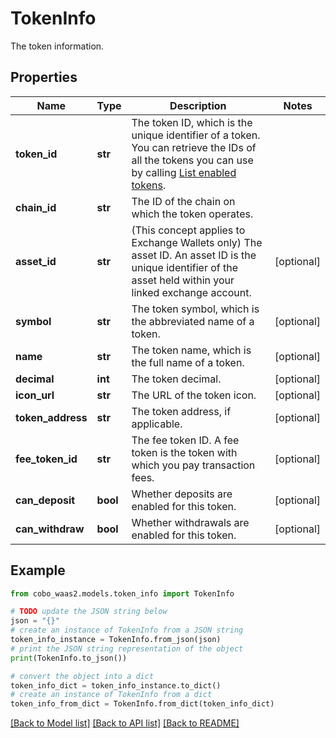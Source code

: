 # TokenInfo

The token information.

## Properties

Name | Type | Description | Notes
------------ | ------------- | ------------- | -------------
**token_id** | **str** | The token ID, which is the unique identifier of a token. You can retrieve the IDs of all the tokens you can use by calling [List enabled tokens](/v2/api-references/wallets/list-enabled-tokens). | 
**chain_id** | **str** | The ID of the chain on which the token operates. | 
**asset_id** | **str** | (This concept applies to Exchange Wallets only) The asset ID. An asset ID is the unique identifier of the asset held within your linked exchange account. | [optional] 
**symbol** | **str** | The token symbol, which is the abbreviated name of a token. | [optional] 
**name** | **str** | The token name, which is the full name of a token. | [optional] 
**decimal** | **int** | The token decimal. | [optional] 
**icon_url** | **str** | The URL of the token icon. | [optional] 
**token_address** | **str** | The token address, if applicable. | [optional] 
**fee_token_id** | **str** | The fee token ID. A fee token is the token with which you pay transaction fees. | [optional] 
**can_deposit** | **bool** | Whether deposits are enabled for this token. | [optional] 
**can_withdraw** | **bool** | Whether withdrawals are enabled for this token. | [optional] 

## Example

```python
from cobo_waas2.models.token_info import TokenInfo

# TODO update the JSON string below
json = "{}"
# create an instance of TokenInfo from a JSON string
token_info_instance = TokenInfo.from_json(json)
# print the JSON string representation of the object
print(TokenInfo.to_json())

# convert the object into a dict
token_info_dict = token_info_instance.to_dict()
# create an instance of TokenInfo from a dict
token_info_from_dict = TokenInfo.from_dict(token_info_dict)
```
[[Back to Model list]](../README.md#documentation-for-models) [[Back to API list]](../README.md#documentation-for-api-endpoints) [[Back to README]](../README.md)


